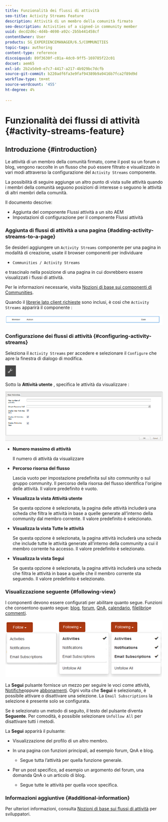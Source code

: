```yaml
---
title: Funzionalità dei flussi di attività
seo-title: Activity Streams Feature
description: Attività di un membro della comunità firmato
seo-description: Activities of a signed-in community member
uuid: decd2d6c-4d4b-4698-a92c-2b5b441458cf
contentOwner: User
products: SG_EXPERIENCEMANAGER/6.5/COMMUNITIES
topic-tags: authoring
content-type: reference
discoiquuid: 89f3630f-c01a-4dc0-9ff5-169785f22c01
docset: aem65
exl-id: 2b2a5de0-e7c7-4417-a217-4b929bc7dcfb
source-git-commit: b220adf6fa3e9faf94389b9a9416b7fca2f89d9d
workflow-type: tm+mt
source-wordcount: '455'
ht-degree: 4%

---
```


# Funzionalità dei flussi di attività {#activity-streams-feature}

## Introduzione {#introduction}

Le attività di un membro della comunità firmato, come il post su un forum o blog, vengono raccolte in un flusso che può essere filtrato e visualizzato in vari modi attraverso la configurazione del `Activity Streams` componente.

La possibilità di seguire aggiunge un altro punto di vista sulle attività quando i membri della comunità seguono posizioni di interesse o seguono le attività di altri membri della comunità.

Il documento descrive:

* Aggiunta del componente Flussi attività a un sito AEM
* Impostazioni di configurazione per il componente Flussi attività

### Aggiunta di flussi di attività a una pagina {#adding-activity-streams-to-a-page}

Se desideri aggiungere un `Activity Streams` componente per una pagina in modalità di creazione, usate il browser componenti per individuare

* `Communities / Activity Streams`

e trascinalo nella posizione di una pagina in cui dovrebbero essere visualizzati i flussi di attività.

Per le informazioni necessarie, visita [Nozioni di base sui componenti di Communities](/help/communities/basics.md).

Quando il [librerie lato client richieste](/help/communities/essentials-activities.md#essentials-for-client-side) sono inclusi, è così che `Activity Streams` apparirà il componente :

![flussi di attività](assets/activity-component.png)

### Configurazione dei flussi di attività {#configuring-activity-streams}

Seleziona il `Activity Streams` per accedere e selezionare il `Configure` che apre la finestra di dialogo di modifica.

![configurare](assets/configure-new.png)

Sotto la **Attività utente** , specifica le attività da visualizzare :

![attività utente](assets/user-activities.png)

* **Numero massimo di attività**

   Il numero di attività da visualizzare

* **Percorso risorsa del flusso**

   Lascia vuoto per impostazione predefinita sul sito community o sul gruppo community. Il percorso della risorsa del flusso identifica l&#39;origine delle attività. Il valore predefinito è vuoto.

* **Visualizza la vista Attività utente**

   Se questa opzione è selezionata, la pagina delle attività includerà una scheda che filtra le attività in base a quelle generate all’interno della community dal membro corrente. Il valore predefinito è selezionato.

* **Visualizza la vista Tutte le attività**

   Se questa opzione è selezionata, la pagina attività includerà una scheda che include tutte le attività generate all’interno della community a cui il membro corrente ha accesso. Il valore predefinito è selezionato.

* **Visualizza la vista Segui**

   Se questa opzione è selezionata, la pagina attività includerà una scheda che filtra le attività in base a quelle che il membro corrente sta seguendo. Il valore predefinito è selezionato.

### Visualizzazione seguente {#following-view}

I componenti devono essere configurati per abilitare quanto segue. Funzioni che consentono quanto segue: [blog](/help/communities/blog-feature.md), [forum](/help/communities/forum.md), [QnA](/help/communities/working-with-qna.md), [calendario](/help/communities/calendar.md), [filelibrio](/help/communities/file-library.md)e [commenti](/help/communities/comments.md).

![visualizzazione a seguire](assets/following-activities.png)

La **Segui** pulsante fornisce un mezzo per seguire le voci come attività, [Notifiche](/help/communities/notifications.md)oppure [abbonamenti](/help/communities/subscriptions.md). Ogni volta che **Segui** è selezionato, è possibile attivare o disattivare una selezione. La `Email Subscriptions` la selezione è presente solo se configurata.

Se è selezionato un metodo di seguito, il testo del pulsante diventa **Seguente**. Per comodità, è possibile selezionare `Unfollow All` per disattivare tutti i metodi.

La **Segui** apparirà il pulsante:

* Visualizzazione del profilo di un altro membro.
* In una pagina con funzioni principali, ad esempio forum, QnA e blog.

   * Segue tutta l’attività per quella funzione generale.

* Per un post specifico, ad esempio un argomento del forum, una domanda QnA o un articolo di blog.

   * Segue tutte le attività per quella voce specifica.

### Informazioni aggiuntive {#additional-information}

Per ulteriori informazioni, consulta [Nozioni di base sui flussi di attività](/help/communities/essentials-activities.md) per sviluppatori.
